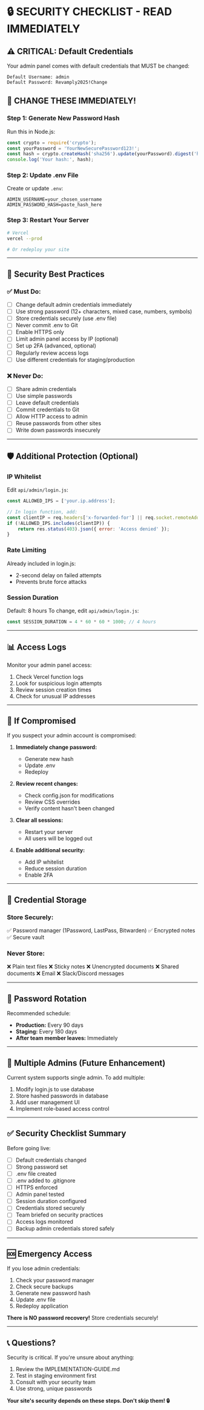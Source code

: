 # 🔒 SECURITY CHECKLIST - READ IMMEDIATELY

## ⚠️ CRITICAL: Default Credentials

Your admin panel comes with default credentials that MUST be changed:

```
Default Username: admin
Default Password: Revamply2025!Change
```

## 🚨 CHANGE THESE IMMEDIATELY!

### Step 1: Generate New Password Hash

Run this in Node.js:

```javascript
const crypto = require('crypto');
const yourPassword = 'YourNewSecurePassword123!';
const hash = crypto.createHash('sha256').update(yourPassword).digest('hex');
console.log('Your hash:', hash);
```

### Step 2: Update .env File

Create or update `.env`:

```env
ADMIN_USERNAME=your_chosen_username
ADMIN_PASSWORD_HASH=paste_hash_here
```

### Step 3: Restart Your Server

```bash
# Vercel
vercel --prod

# Or redeploy your site
```

---

## 🔐 Security Best Practices

### ✅ Must Do:

- [ ] Change default admin credentials immediately
- [ ] Use strong password (12+ characters, mixed case, numbers, symbols)
- [ ] Store credentials securely (use .env file)
- [ ] Never commit .env to Git
- [ ] Enable HTTPS only
- [ ] Limit admin panel access by IP (optional)
- [ ] Set up 2FA (advanced, optional)
- [ ] Regularly review access logs
- [ ] Use different credentials for staging/production

### ❌ Never Do:

- [ ] Share admin credentials
- [ ] Use simple passwords
- [ ] Leave default credentials
- [ ] Commit credentials to Git
- [ ] Allow HTTP access to admin
- [ ] Reuse passwords from other sites
- [ ] Write down passwords insecurely

---

## 🛡️ Additional Protection (Optional)

### IP Whitelist

Edit `api/admin/login.js`:

```javascript
const ALLOWED_IPS = ['your.ip.address'];

// In login function, add:
const clientIP = req.headers['x-forwarded-for'] || req.socket.remoteAddress;
if (!ALLOWED_IPS.includes(clientIP)) {
    return res.status(403).json({ error: 'Access denied' });
}
```

### Rate Limiting

Already included in login.js:
- 2-second delay on failed attempts
- Prevents brute force attacks

### Session Duration

Default: 8 hours
To change, edit `api/admin/login.js`:

```javascript
const SESSION_DURATION = 4 * 60 * 60 * 1000; // 4 hours
```

---

## 📊 Access Logs

Monitor your admin panel access:

1. Check Vercel function logs
2. Look for suspicious login attempts
3. Review session creation times
4. Check for unusual IP addresses

---

## 🚨 If Compromised

If you suspect your admin account is compromised:

1. **Immediately change password:**
   - Generate new hash
   - Update .env
   - Redeploy

2. **Review recent changes:**
   - Check config.json for modifications
   - Review CSS overrides
   - Verify content hasn't been changed

3. **Clear all sessions:**
   - Restart your server
   - All users will be logged out

4. **Enable additional security:**
   - Add IP whitelist
   - Reduce session duration
   - Enable 2FA

---

## 📝 Credential Storage

### Store Securely:

✅ Password manager (1Password, LastPass, Bitwarden)
✅ Encrypted notes
✅ Secure vault

### Never Store:

❌ Plain text files
❌ Sticky notes
❌ Unencrypted documents
❌ Shared documents
❌ Email
❌ Slack/Discord messages

---

## 🔄 Password Rotation

Recommended schedule:
- **Production:** Every 90 days
- **Staging:** Every 180 days
- **After team member leaves:** Immediately

---

## 👥 Multiple Admins (Future Enhancement)

Current system supports single admin. To add multiple:

1. Modify login.js to use database
2. Store hashed passwords in database
3. Add user management UI
4. Implement role-based access control

---

## ✅ Security Checklist Summary

Before going live:

- [ ] Default credentials changed
- [ ] Strong password set
- [ ] .env file created
- [ ] .env added to .gitignore
- [ ] HTTPS enforced
- [ ] Admin panel tested
- [ ] Session duration configured
- [ ] Credentials stored securely
- [ ] Team briefed on security practices
- [ ] Access logs monitored
- [ ] Backup admin credentials stored safely

---

## 🆘 Emergency Access

If you lose admin credentials:

1. Check your password manager
2. Check secure backups
3. Generate new password hash
4. Update .env file
5. Redeploy application

**There is NO password recovery!**
Store credentials securely!

---

## 📞 Questions?

Security is critical. If you're unsure about anything:

1. Review the IMPLEMENTATION-GUIDE.md
2. Test in staging environment first
3. Consult with your security team
4. Use strong, unique passwords

**Your site's security depends on these steps. Don't skip them! 🔒**
